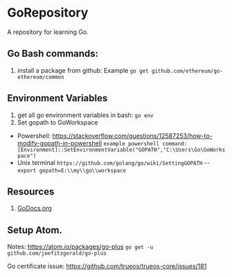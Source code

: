# GoRepository
A repository for learning Go.


## Go Bash commands:
1. install a package from github: Example  `go get github.com/ethereum/go-ethereum/common`

## Environment Variables
1. get all go environment variables in bash: `go env`  
2. Set gopath to GoWorkspace
  - Powershell: https://stackoverflow.com/questions/12587253/how-to-modify-gopath-in-powershell  `example powershell command: [Environment]::SetEnvironmentVariable("GOPATH","C:\Users\Go\GoWorkspace")`
  - Unix terminal `https://github.com/golang/go/wiki/SettingGOPATH`
  -- `export gopath=E:\\my\\go\\workspace`
## Resources
1. [GoDocs.org](https://godoc.org/)

## Setup Atom.
Notes: https://atom.io/packages/go-plus
`go get -u github.com/joefitzgerald/go-plus`

Go certificate issue:
https://github.com/trueos/trueos-core/issues/181
